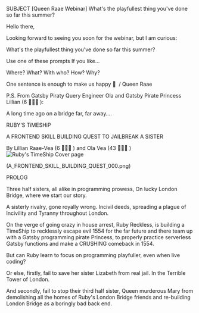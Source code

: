SUBJECT
[Queen Raae Webinar] What's the playfullest thing you've done so far this summer?

Hello there,

Looking forward to seeing you soon for the webinar, but I am curious:

What's the playfullest thing you've done so far this summer?

Use one of these prompts If you like...

Where?
What?
With who?
How?
Why?

One sentence is enough to make us happy 🎉
​
/ Queen Raae
​

P.S.
From
Gatsby Piraty Query Engineer Ola and
Gatsby Pirate Princess Lillian (6 🏴‍☠️👸 ):


A long time ago on a bridge
far, far away….

RUBY’S
TiMESHiP

A FRONTEND SKILL BUILDING QUEST TO JAILBREAK A SISTER

By Lillian Raae-Vea (6 🏴‍☠️👸 ) and Ola Vea (43 🏴‍☠️😺 )
![Ruby's TimeShip Cover page](/emails-Rubys_TimeShip/000/A_FRONTEND_SKILL_BUILDING_QUEST_000.png)

(A_FRONTEND_SKILL_BUILDING_QUEST_000.png)


PROLOG

Three half sisters,
all alike in programming prowess,
On lucky London Bridge,
where we start our story.

A sisterly rivalry,
gone royally wrong.
Incivil deeds,
spreading a plague of
Incivility and Tyranny
throughout London.

On the verge of
going crazy
in house arrest,
Ruby Reckless,
is building a TimeShip
to recklessly escape
evil 1554
for the far future
and there
team up with
a Gatsby programming
pirate Princess,
to properly practice
serverless
Gatsby functions and
make a CRUSHING comeback in 1554.

But can Ruby learn to focus on
programming playfuller,
even when live coding?

Or else, firstly,
fail to save her sister
Lizabeth from real jail.
In the Terrible Tower
of London.

And secondly,
fail to stop their third
half sister, Queen
murderous Mary from
demolishing all
the homes of Ruby's
London Bridge friends
and re-building
London Bridge
as a boringly
bad back end.
